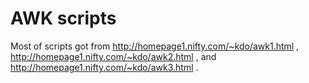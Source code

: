 AWK scripts
===

Most of scripts got from http://homepage1.nifty.com/~kdo/awk1.html , http://homepage1.nifty.com/~kdo/awk2.html , and http://homepage1.nifty.com/~kdo/awk3.html .
